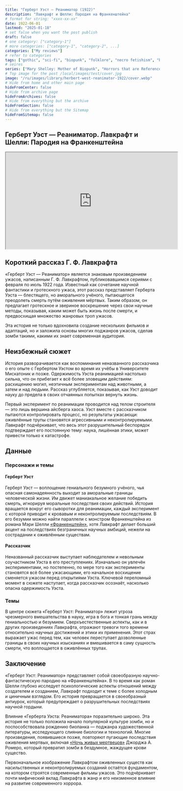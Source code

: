 ```yaml
---
title: "Герберт Уэст — Реаниматор (1922)"
description: "Лавкрафт и Шелли: Пародия на Франкенштейна"
# format for string: "xxxx-xx-xx"
date: 1922-06-01
lastmod: "2025-01-18"
# set false when you want the post publish
draft: false
# one category: ["category-1"]
# more categories: ["category-1", "category-2", ...]
categories: ["My reviews"]
# refer to categories
tags: ["gothic", "sci-fi", "biopunk", "folklore", "necro fetishism", "biohazard", "zombie", "mary shelley", "lovecraft"]
# seires
series: ["Mary Shelley: Mother of Biopunk", "Horrors that are Referenced"]
# Top image for the post /local/images/test/cover.jpg
image: "/ru/images/library/herbert-west-reanimator-1922/cover.webp"
# Hide from home and other main page
hideFromCenter: false
# Hide from archive page
hideFromArchives: false
# Hide from everything but the archive
hideFromSection: false
# Hide from everything but the Sitemap
hideFromSitemap: false
---
```

## Герберт Уэст — Реаниматор. Лавкрафт и Шелли: Пародия на Франкенштейна

<div class="t_center castration cover p_relative atcScreen">
	<iframe width="560" height="315" src="https://www.youtube.com/embed/wKA8PSA_mME?si=xQsRlEV_bLzv3Ddh" title="YouTube video player" allow="accelerometer; autoplay; clipboard-write; encrypted-media; gyroscope; picture-in-picture; web-share" referrerpolicy="strict-origin-when-cross-origin" allowfullscreen></iframe>
</div>

## Короткий рассказ Г. Ф. Лавкрафта

«Герберт Уэст — Реаниматор» является знаковым произведением ужасов, написанным Г. Ф. Лавкрафтом, публиковавшимся сериями с февраля по июль 1922 года. Известный как сочетание научной фантастики и гротескного ужаса, этот рассказ представляет Герберта Уэста — блестящего, но аморального учёного, пытающегося преодолеть смерть путём оживления мёртвых. Таким образом, он предлагает гротескное и звериное воскрешение через свои научные методы, показывая, каким может быть жизнь после смерти, и предвосхищая множество жанровых троп ужасов.

Эта история не только вдохновила создание нескольких фильмов и адаптаций, но и заложила основы многих поджанров ужасов, сделав зомби такими, какими их знает современная аудитория.

## Неизбежный сюжет

История разворачивается как воспоминания неназванного рассказчика о его опыте с Гербертом Уэстом во время их учёбы в Университете Мискатоник и позже. Одержимость Уэста реанимацией настолько сильна, что он прибегает к всё более зловещим действиям: расхищению могил, неэтичным экспериментам над животными, а затем и над людьми. Рассказ углубляется, показывая, как Уэст доводит науку до предела в своих отчаянных попытках вернуть жизнь.

Первый эксперимент по реанимации проводится над телом строителя — это лишь вершина айсберга хаоса. Уэст вместе с рассказчиком пытаются контролировать процесс, но результаты ужасающи: оживлённые трупы становятся агрессивными и неконтролируемыми. Лавкрафт подчёркивает, что весь этот разрушительный беспорядок подтверждает его постоянную тему: наука, лишённая этики, может привести только к катастрофе.

## Данные

### Персонажи и темы

#### Герберт Уэст

Герберт Уэст — воплощение гениального безумного учёного, чья опасная самонадеянность выходит за аморальные границы человеческой жизни. Им движет маниакальное желание победить смерть, игнорируя моральные последствия своих действий. История вращается вокруг его сыворотки для реанимации, каждый эксперимент с которой приводит к кровавым и неконтролируемым последствиям. В его безумии можно найти параллели с монстром Франкенштейна из романа Мэри Шелли <a href="/ru/library/frankenstein-1818/" target="_blank">«Франкенштейн»</a>, хотя Лавкрафт делает больший акцент на последствиях безграничных научных амбиций, нежели на сострадании к оживлённым существам.

#### Рассказчик

Неназванный рассказчик выступает наблюдателем и невольным соучастником Уэста в его преступлениях. Изначально он увлечён экспериментами, но постепенно, по мере того как эксперименты становятся всё более ужасающими, его начальное восхищение сменяется ужасом перед открытиями Уэста. Ключевой переломный момент в сюжете наступает, когда рассказчик осознаёт, насколько опасна одержимость Уэста.

### Темы

В центре сюжета «Герберт Уэст: Реаниматор» лежит угроза чрезмерного вмешательства в науку, игра в бога и тонкая грань между гениальностью и безумием. Сверхъестественные аспекты, как и в других произведениях Лавкрафта, отражают тревоги того времени относительно научных достижений и этики их применения. Этот страх выражает ужас перед тем, как человек переступает дозволенные границы в своих научных изысканиях и вмешивается в саму сущность смерти, что воплощается в оживлённых трупах.

## Заключение

«Герберт Уэст: Реаниматор» представляет собой своеобразную научно-фантастическую пародию на «Франкенштейна». В то время как роман Шелли глубоко исследует психологические аспекты отношений между создателем и созданием, Лавкрафт подходит к теме с более холодным и циничным взглядом. Его история превращается в своеобразный антиурок, который предупреждает о разрушительных последствиях научной гордыни.

Влияние «Герберта Уэста: Реаниматора» поразительно широко. Эта история не только положила начало популярной культуре зомби, но и поспособствовала рождению биопанка — поджанра художественной литературы, исследующего слияние биологии и технологий. Многие произведения, появившиеся позже, повторяют пугающие последствия оживления мертвых, включая <a href="/ru/library/night-of-the-living-dead-1968/" target="_blank">«Ночь живых мертвецов»</a> Джорджа А. Ромеро, который превратил зомби в бездумное, жаждущее крови существо.

Первоначальное изображение Лавкрафтом оживленных существ как насильственных и неконтролируемых созданий остаётся фундаментом, на котором строятся современные фильмы ужасов. Это подчёркивает почти мифический вклад Лавкрафта в жанр и его неизменное влияние на развитие современного хоррора.